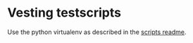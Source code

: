 # Vesting testscripts

Use the python virtualenv as described in the [scripts readme](../../scripts/readme.md).

